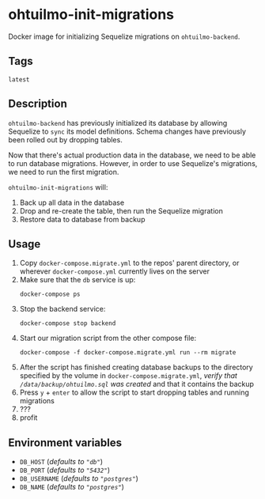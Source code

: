 # ohtuilmo-init-migrations

Docker image for initializing Sequelize migrations on `ohtuilmo-backend`.

## Tags

`latest`

## Description

`ohtuilmo-backend` has previously initialized its database by allowing
Sequelize to `sync` its model definitions. Schema changes have previously
been rolled out by dropping tables.

Now that there's actual production data in the database, we need to be able to
run database migrations. However, in order to use Sequelize's migrations, we
need to run the first migration.

`ohtuilmo-init-migrations` will:

1. Back up all data in the database
2. Drop and re-create the table, then run the Sequelize migration
3. Restore data to database from backup

## Usage

1. Copy `docker-compose.migrate.yml` to the repos' parent directory, or wherever
   `docker-compose.yml` currently lives on the server
2. Make sure that the `db` service is up:
   ```
   docker-compose ps
   ```
3. Stop the backend service:
   ```
   docker-compose stop backend
   ```
4. Start our migration script from the other compose file:
   ```
   docker-compose -f docker-compose.migrate.yml run --rm migrate
   ```
5. After the script has finished creating database backups to the directory specified by the volume in `docker-compose.migrate.yml`, _verify that `/data/backup/ohtuilmo.sql` was created_ and that it contains the backup
6. Press `y` + `enter` to allow the script to start dropping tables and running migrations
7. ???
8. profit

## Environment variables

- `DB_HOST` (*defaults to `"db"`*)
- `DB_PORT` (*defaults to `"5432"`*)
- `DB_USERNAME` (*defaults to `"postgres"`*)
- `DB_NAME` (*defaults to `"postgres"`*)

